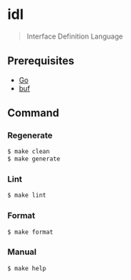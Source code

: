 # idl
>  Interface Definition Language

## Prerequisites
- [Go](https://go.dev/doc/install) 
- [buf](https://docs.buf.build/installation)

## Command

### Regenerate
```sh
$ make clean
$ make generate
```

### Lint
```sh
$ make lint
```

### Format
```sh
$ make format
```

### Manual
```sh
$ make help
```
